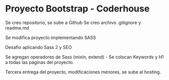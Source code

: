 <h1>Proyecto Bootstrap - Coderhouse</h1>

<p>Se creo repositorio, se sube a Github
Se creo archivo .gitignore y readme.md</p>

<p>Se modifica proyecto implementando SASS</p>

<p>Desafio aplicando Sass 2 y SEO</p>
<p>Se agregan operadores de Sass (mixin, extend) - Se colocan Keywords y H1 a todas las páginas del proyecto.</p>

<p>Tercera entrega del proyecto, modificaciones menores, se sube al hosting.</p>